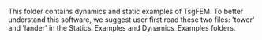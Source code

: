 This folder contains dynamics and static examples of TsgFEM. To better understand this software, we suggest user first read these two files: 'tower' and 'lander' in the Statics_Examples and Dynamics_Examples folders.
